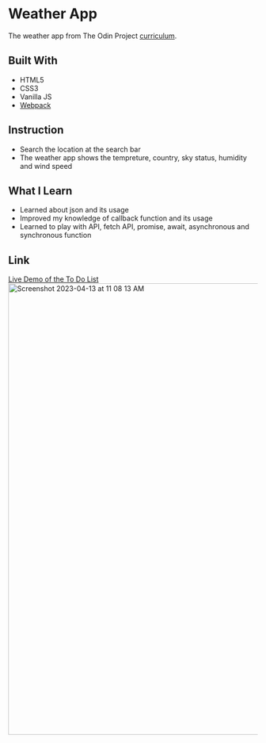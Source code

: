 # Weather App
The weather app from The Odin Project [curriculum](https://www.theodinproject.com/lessons/node-path-javascript-weather-app).

## Built With
* HTML5
* CSS3
* Vanilla JS
* [Webpack](https://webpack.js.org/)

## Instruction
* Search the location at the search bar
* The weather app shows the tempreture, country, sky status, humidity and wind speed

## What I Learn
* Learned about json and its usage
* Improved my knowledge of callback function and its usage
* Learned to play with API, fetch API, promise, await, asynchronous and synchronous function



## Link

[Live Demo of the To Do List](https://tseringz.github.io/to-do-app/)
<img width="911" alt="Screenshot 2023-04-13 at 11 08 13 AM" src="https://user-images.githubusercontent.com/15078245/231701328-004ce087-1719-4a06-8cf2-a2c9a4044a31.png">

